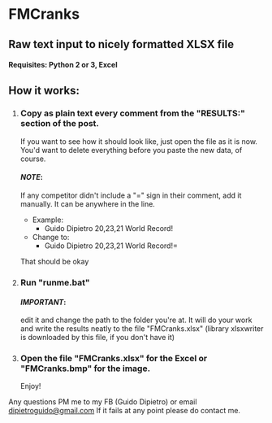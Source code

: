 # FMCranks
Raw text input to nicely formatted XLSX file
------------------------------------------------------------------------------------------

#### Requisites: Python 2 or 3, Excel

## How it works:
1. 	### Copy as plain text every comment from the "RESULTS:" section of the post.
	If you want to see how it should look like, just open the file as it is now.
	You'd want to delete everything before you paste the new data, of course.

	#### *NOTE*:
	If any competitor didn't include a "=" sign in their comment, add it manually. It can be anywhere in the line.
	- Example:
		- Guido Dipietro 20,23,21 World Record!
	- Change to:
		- Guido Dipietro 20,23,21 World Record!=
	
	That should be okay

2.	### Run "runme.bat"
	#### *IMPORTANT*:
	edit it and change the path to the folder you're at.
	It will do your work and write the results neatly to the file "FMCranks.xlsx"
	(library xlsxwriter is downloaded by this file, if you don't have it)

3. 	### Open the file "FMCranks.xlsx" for the Excel or "FMCranks.bmp" for the image.
	Enjoy!

Any questions PM me to my FB (Guido Dipietro) or email dipietroguido@gmail.com
If it fails at any point please do contact me.
